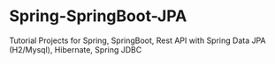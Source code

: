 # Spring-SpringBoot-JPA
Tutorial Projects for Spring, SpringBoot, Rest API with Spring Data JPA (H2/Mysql), Hibernate, Spring JDBC
